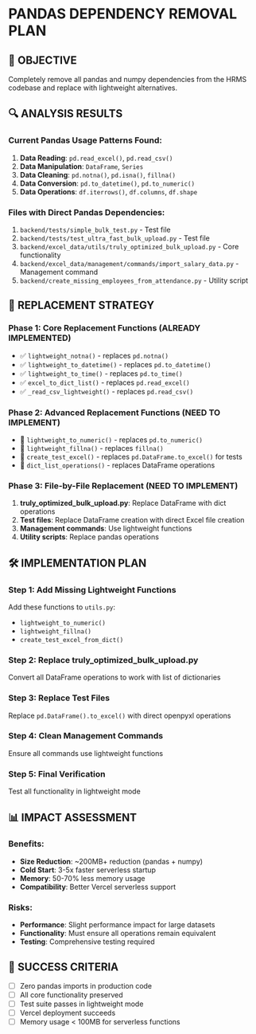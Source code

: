 # PANDAS DEPENDENCY REMOVAL PLAN

## 🎯 OBJECTIVE
Completely remove all pandas and numpy dependencies from the HRMS codebase and replace with lightweight alternatives.

## 🔍 ANALYSIS RESULTS

### Current Pandas Usage Patterns Found:
1. **Data Reading**: `pd.read_excel()`, `pd.read_csv()`
2. **Data Manipulation**: `DataFrame`, `Series`
3. **Data Cleaning**: `pd.notna()`, `pd.isna()`, `fillna()`
4. **Data Conversion**: `pd.to_datetime()`, `pd.to_numeric()`
5. **Data Operations**: `df.iterrows()`, `df.columns`, `df.shape`

### Files with Direct Pandas Dependencies:
1. `backend/tests/simple_bulk_test.py` - Test file
2. `backend/tests/test_ultra_fast_bulk_upload.py` - Test file  
3. `backend/excel_data/utils/truly_optimized_bulk_upload.py` - Core functionality
4. `backend/excel_data/management/commands/import_salary_data.py` - Management command
5. `backend/create_missing_employees_from_attendance.py` - Utility script

## 🚀 REPLACEMENT STRATEGY

### Phase 1: Core Replacement Functions (ALREADY IMPLEMENTED)
- ✅ `lightweight_notna()` - replaces `pd.notna()`
- ✅ `lightweight_to_datetime()` - replaces `pd.to_datetime()`  
- ✅ `lightweight_to_time()` - replaces `pd.to_time()`
- ✅ `excel_to_dict_list()` - replaces `pd.read_excel()`
- ✅ `_read_csv_lightweight()` - replaces `pd.read_csv()`

### Phase 2: Advanced Replacement Functions (NEED TO IMPLEMENT)
- 🔄 `lightweight_to_numeric()` - replaces `pd.to_numeric()`
- 🔄 `lightweight_fillna()` - replaces `fillna()`
- 🔄 `create_test_excel()` - replaces `pd.DataFrame.to_excel()` for tests
- 🔄 `dict_list_operations()` - replaces DataFrame operations

### Phase 3: File-by-File Replacement (NEED TO IMPLEMENT)
1. **truly_optimized_bulk_upload.py**: Replace DataFrame with dict operations
2. **Test files**: Replace DataFrame creation with direct Excel file creation
3. **Management commands**: Use lightweight functions
4. **Utility scripts**: Replace pandas operations

## 🛠️ IMPLEMENTATION PLAN

### Step 1: Add Missing Lightweight Functions
Add these functions to `utils.py`:
- `lightweight_to_numeric()`
- `lightweight_fillna()`
- `create_test_excel_from_dict()`

### Step 2: Replace truly_optimized_bulk_upload.py
Convert all DataFrame operations to work with list of dictionaries

### Step 3: Replace Test Files
Replace `pd.DataFrame().to_excel()` with direct openpyxl operations

### Step 4: Clean Management Commands
Ensure all commands use lightweight functions

### Step 5: Final Verification
Test all functionality in lightweight mode

## 📊 IMPACT ASSESSMENT

### Benefits:
- **Size Reduction**: ~200MB+ reduction (pandas + numpy)
- **Cold Start**: 3-5x faster serverless startup
- **Memory**: 50-70% less memory usage
- **Compatibility**: Better Vercel serverless support

### Risks:
- **Performance**: Slight performance impact for large datasets
- **Functionality**: Must ensure all operations remain equivalent
- **Testing**: Comprehensive testing required

## 🎯 SUCCESS CRITERIA
- [ ] Zero pandas imports in production code
- [ ] All core functionality preserved
- [ ] Test suite passes in lightweight mode
- [ ] Vercel deployment succeeds
- [ ] Memory usage < 100MB for serverless functions